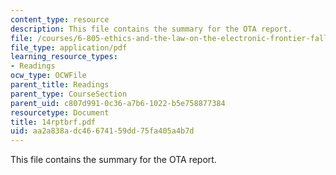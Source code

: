```yaml
---
content_type: resource
description: This file contains the summary for the OTA report.
file: /courses/6-805-ethics-and-the-law-on-the-electronic-frontier-fall-2005/aa2a838adc46674159dd75fa405a4b7d_14rptbrf.pdf
file_type: application/pdf
learning_resource_types:
- Readings
ocw_type: OCWFile
parent_title: Readings
parent_type: CourseSection
parent_uid: c807d991-0c36-a7b6-1022-b5e758877384
resourcetype: Document
title: 14rptbrf.pdf
uid: aa2a838a-dc46-6741-59dd-75fa405a4b7d
---
```

This file contains the summary for the OTA report.

